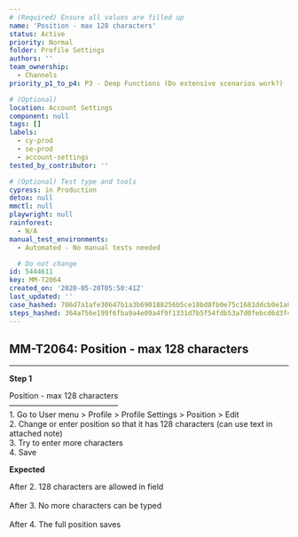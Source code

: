 ```yaml
---
# (Required) Ensure all values are filled up
name: 'Position - max 128 characters'
status: Active
priority: Normal
folder: Profile Settings
authors: ''
team_ownership:
  - Channels
priority_p1_to_p4: P3 - Deep Functions (Do extensive scenarios work?)

# (Optional)
location: Account Settings
component: null
tags: []
labels:
  - cy-prod
  - se-prod
  - account-settings
tested_by_contributor: ''

# (Optional) Test type and tools
cypress: in Production
detox: null
mmctl: null
playwright: null
rainforest:
  - N/A
manual_test_environments:
  - Automated - No manual tests needed

  # Do not change
id: 5444611
key: MM-T2064
created_on: '2020-05-20T05:50:41Z'
last_updated: ''
case_hashed: 706d7a1afe30647b1a3b690188256b5ce18bd8fb0e75c1681ddcb0e1a87cc826992952bac79796b21c1f21e1bb630e67
steps_hashed: 364a756e199f6fba9a4e09a4f9f1331d7b5f54fdb53a7d0febcd6d3f468aa30036873f053bbdbb89ddabf3da41ed9291
---
```


<!-- (Auto-generated) Based on frontmatter's "key" and "name" -->

## MM-T2064: Position - max 128 characters

---

**Step 1**

Position - max 128 characters\
——————————————\
1\. Go to User menu > Profile > Profile Settings > Position > Edit\
2\. Change or enter position so that it has 128 characters (can use text in attached note)\
3\. Try to enter more characters\
4\. Save

**Expected**

After 2. 128 characters are allowed in field\
\
After 3. No more characters can be typed\
\
After 4. The full position saves
